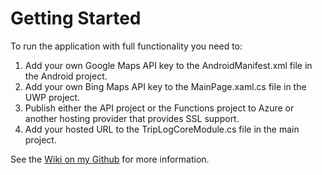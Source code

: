 # Getting Started

To run the application with full functionality you need to:

1. Add your own Google Maps API key to the AndroidManifest.xml file in the Android project.
2. Add your own Bing Maps API key to the MainPage.xaml.cs file in the UWP project.
3. Publish either the API project or the Functions project to Azure or another hosting provider that provides SSL support.
4. Add your hosted URL to the TripLogCoreModule.cs file in the main project.

See the [Wiki on my Github](https://github.com/scottkuhl/TripLog/wiki) for more information.
